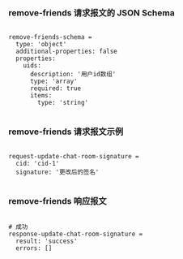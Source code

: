 ### remove-friends 请求报文的 JSON Schema
<pre><code>
remove-friends-schema =
  type: 'object'
  additional-properties: false
  properties:
    uids:
      description: '用户id数组'
      type: 'array'
      required: true
      items:
        type: 'string'

</code></pre>

### remove-friends 请求报文示例
<pre><code>
request-update-chat-room-signature =
  cid: 'cid-1'
  signature: '更改后的签名'

</code></pre>

### remove-friends 响应报文
<pre><code>
# 成功
response-update-chat-room-signature =
  result: 'success'
  errors: []

</code></pre>


